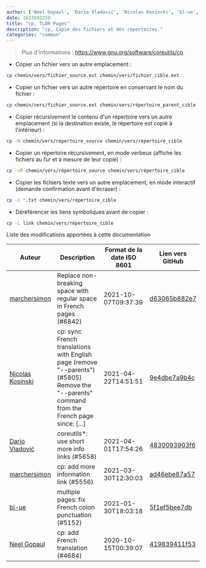 ```yaml
---
author: ['Neel Gopaul', 'Dario Vladović', 'Nicolas Kosinski', 'bl-ue', 'marchersimon']
date: 1633592259
title: "cp, TLDR Pages"
description: "cp, Copie des fichiers et des répertoires."
categories: "common"
---
```

> Plus d'informations : <https://www.gnu.org/software/coreutils/cp>.

- Copier un fichier vers un autre emplacement :

```bash
cp chemin/vers/fichier_source.ext chemin/vers/fichier_cible.ext
```

- Copier un fichier vers un autre répertoire en conservant le nom du fichier :

```bash
cp chemin/vers/fichier_source.ext chemin/vers/répertoire_parent_cible
```

- Copier récursivement le contenu d'un répertoire vers un autre emplacement (si la destination existe, le répertoire est copié à l'intérieur) :

```bash
cp -R chemin/vers/répertoire_source chemin/vers/répertoire_cible
```

- Copier un répertoire récursivement, en mode verbeux (affiche les fichiers au fur et à mesure de leur copie) :

```bash
cp -vR chemin/vers/répertoire_source chemin/vers/répertoire_cible
```

- Copier les fichiers texte vers un autre emplacement, en mode interactif (demande confirmation avant d'écraser) :

```bash
cp -i *.txt chemin/vers/répertoire_cible
```

- Déréférencer les liens symboliques avant de copier :

```bash
cp -L link chemin/vers/répertoire_cible
```
Liste des modifications apportées à cette documentation


Auteur | Description | Format de la date ISO 8601 | Lien vers GitHub
------|-----|-----|-----
[marchersimon](mailto:50295997+marchersimon@users.noreply.github.com) | Replace non-breaking space with regular space in French pages (#6842) | 2021-10-07T09:37:39 | [d63065b882e7](https://github.com/tldr-pages/tldr/commit/d63065b882e77c3d3361e76cfa7f28bf5415832e)
[Nicolas Kosinski](mailto:nicokosi@yahoo.com) | cp: sync French translations with English page (remove "--parents") (#5805) Remove the "--parents" command from the French page since: [...] | 2021-04-22T14:51:51 | [9e4dbe7a9b4c](https://github.com/tldr-pages/tldr/commit/9e4dbe7a9b4ca6127f4532208b6886d7859fb286)
[Dario Vladović](mailto:d.vladimyr@gmail.com) | coreutils*: use short more info links (#5658) | 2021-04-01T17:54:26 | [4830093903f6](https://github.com/tldr-pages/tldr/commit/4830093903f66ccf3ebbc2ecf477286e45edac59)
[marchersimon](mailto:50295997+marchersimon@users.noreply.github.com) | cp: add more information link (#5556) | 2021-03-30T12:30:03 | [ad46ebe87a57](https://github.com/tldr-pages/tldr/commit/ad46ebe87a578bcb5e61d26addcf1bdfe287d75f)
[bl-ue](mailto:54780737+bl-ue@users.noreply.github.com) | multiple pages: fix French colon punctuation (#5152) | 2021-01-30T18:03:18 | [5f1ef5bee7db](https://github.com/tldr-pages/tldr/commit/5f1ef5bee7dba1b2749d25e4d0a7be22c89cf8b4)
[Neel Gopaul](mailto:neelmedhanshgopaul@gmail.com) | cp: add French translation (#4684) | 2020-10-15T00:39:07 | [419839411f53](https://github.com/tldr-pages/tldr/commit/419839411f535c10f738109c8c9ba198859072a1)

